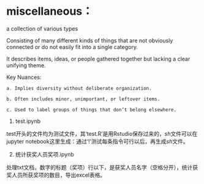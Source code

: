 # miscellaneous：

a collection of various types

Consisting of many different kinds of things that are not obviously connected or do not easily fit into a single category. 

It describes items, ideas, or people gathered together but lacking a clear unifying theme.

Key Nuances:

    a. Implies diversity without deliberate organization.

    b. Often includes minor, unimportant, or leftover items.

    c. Used to label groups of things that don’t belong elsewhere.



 1. test.ipynb

 test开头的文件均为测试文件，其‘test.R’是用Rstudio保存过来的，*sh*文件可以在jupyter notebook这里生成：通过‘!’测试每条指令可行以后，再生成*sh*文件。

 2. 统计获奖人员奖项.ipynb

 处理txt文档，数字的标题（奖项）行以下，是获奖人员名字（空格分开），统计获奖人员所获奖项的数目，导出excel表格。

 
 